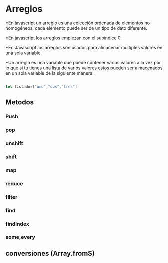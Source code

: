 # Arreglos
*En javascript un arreglo es una colección ordenada de elementos no homogéneos, cada elemento puede ser de un tipo de dato diferente. 

*En javascript los arreglos empiezan con el subíndice 0.

*En Javascript los arreglos son usados para almacenar multiples valores en una sola variable.

*Un arreglo es una variable que puede contener varios valores a la vez por lo que si tu tienes una lista de varios valores estos pueden ser almacenados en un sola variable de la siguiente manera:
`````javascript

let listado=["uno","dos","tres"]

`````

## Metodos

### Push
### pop
### unshift
### shift
### map
### reduce
### filter
### find
### findIndex
### some,every

## conversiones (Array.fromS)
